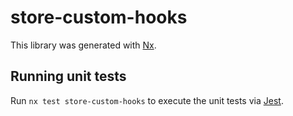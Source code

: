 # store-custom-hooks

This library was generated with [Nx](https://nx.dev).

## Running unit tests

Run `nx test store-custom-hooks` to execute the unit tests via [Jest](https://jestjs.io).
